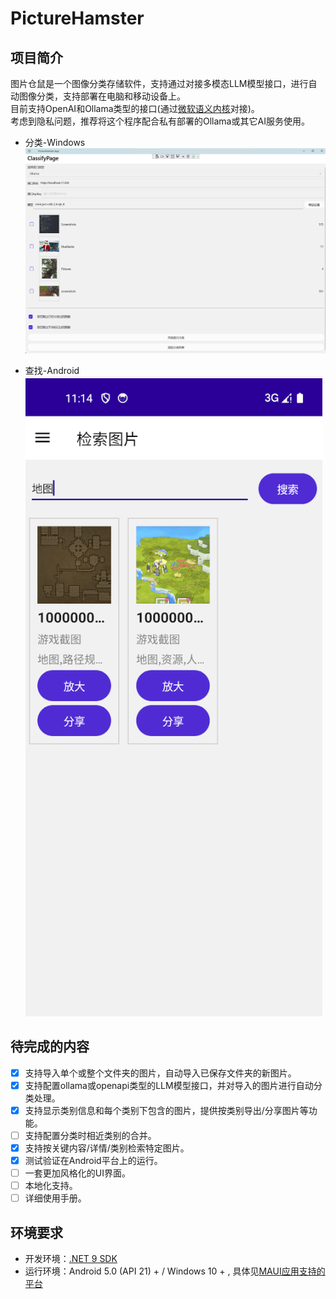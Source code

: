 # PictureHamster

## 项目简介
图片仓鼠是一个图像分类存储软件，支持通过对接多模态LLM模型接口，进行自动图像分类，支持部署在电脑和移动设备上。   
目前支持OpenAI和Ollama类型的接口(通过[微软语义内核](https://learn.microsoft.com/semantic-kernel/)对接)。   
考虑到隐私问题，推荐将这个程序配合私有部署的Ollama或其它AI服务使用。

- 分类-Windows
![分类界面-Windows](img/ClassifyPage-Windows.png)

- 查找-Android
![查找界面-Android](img/RetrievePage-Android.png)

## 待完成的内容     
- [x] 支持导入单个或整个文件夹的图片，自动导入已保存文件夹的新图片。
- [x] 支持配置ollama或openapi类型的LLM模型接口，并对导入的图片进行自动分类处理。
- [x] 支持显示类别信息和每个类别下包含的图片，提供按类别导出/分享图片等功能。
- [ ] 支持配置分类时相近类别的合并。
- [x] 支持按关键内容/详情/类别检索特定图片。
- [x] 测试验证在Android平台上的运行。
- [ ] 一套更加风格化的UI界面。
- [ ] 本地化支持。
- [ ] 详细使用手册。

## 环境要求
- 开发环境：[.NET 9 SDK](https://dotnet.microsoft.com/download/dotnet/9.0)
- 运行环境：Android 5.0 (API 21) +  / Windows 10 + , 具体见[MAUI应用支持的平台](https://learn.microsoft.com/dotnet/maui/supported-platforms?view=net-maui-9.0)
